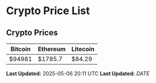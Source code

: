 # Crypto Price List

## Crypto Prices
| Bitcoin | Ethereum | Litecoin |
| ------- | -------- | -------- |
| $94981 | $1785.7 | $84.29 |
**Last Updated:** 2025-05-06 20:11 UTC
**Last Updated:** $DATE$
